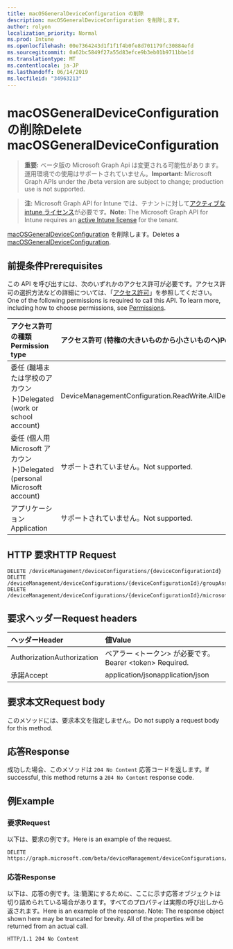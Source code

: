 ```yaml
---
title: macOSGeneralDeviceConfiguration の削除
description: macOSGeneralDeviceConfiguration を削除します。
author: rolyon
localization_priority: Normal
ms.prod: Intune
ms.openlocfilehash: 00e7364243d1f1f1f4b0fe8d701179fc30884efd
ms.sourcegitcommit: 0a62bc5849f27a55d83efce9b3eb01b9711bbe1d
ms.translationtype: MT
ms.contentlocale: ja-JP
ms.lasthandoff: 06/14/2019
ms.locfileid: "34963213"
---
```

# <a name="delete-macosgeneraldeviceconfiguration"></a><span data-ttu-id="c86fe-103">macOSGeneralDeviceConfiguration の削除</span><span class="sxs-lookup"><span data-stu-id="c86fe-103">Delete macOSGeneralDeviceConfiguration</span></span>

> <span data-ttu-id="c86fe-104">**重要:** ベータ版の Microsoft Graph Api は変更される可能性があります。運用環境での使用はサポートされていません。</span><span class="sxs-lookup"><span data-stu-id="c86fe-104">**Important:** Microsoft Graph APIs under the /beta version are subject to change; production use is not supported.</span></span>

> <span data-ttu-id="c86fe-105">**注:** Microsoft Graph API for Intune では、テナントに対して[アクティブな intune ライセンス](https://go.microsoft.com/fwlink/?linkid=839381)が必要です。</span><span class="sxs-lookup"><span data-stu-id="c86fe-105">**Note:** The Microsoft Graph API for Intune requires an [active Intune license](https://go.microsoft.com/fwlink/?linkid=839381) for the tenant.</span></span>

<span data-ttu-id="c86fe-106">[macOSGeneralDeviceConfiguration](../resources/intune-deviceconfig-macosgeneraldeviceconfiguration.md) を削除します。</span><span class="sxs-lookup"><span data-stu-id="c86fe-106">Deletes a [macOSGeneralDeviceConfiguration](../resources/intune-deviceconfig-macosgeneraldeviceconfiguration.md).</span></span>

## <a name="prerequisites"></a><span data-ttu-id="c86fe-107">前提条件</span><span class="sxs-lookup"><span data-stu-id="c86fe-107">Prerequisites</span></span>
<span data-ttu-id="c86fe-p101">この API を呼び出すには、次のいずれかのアクセス許可が必要です。アクセス許可の選択方法などの詳細については、「[アクセス許可](/graph/permissions-reference)」を参照してください。</span><span class="sxs-lookup"><span data-stu-id="c86fe-p101">One of the following permissions is required to call this API. To learn more, including how to choose permissions, see [Permissions](/graph/permissions-reference).</span></span>

|<span data-ttu-id="c86fe-110">アクセス許可の種類</span><span class="sxs-lookup"><span data-stu-id="c86fe-110">Permission type</span></span>|<span data-ttu-id="c86fe-111">アクセス許可 (特権の大きいものから小さいものへ)</span><span class="sxs-lookup"><span data-stu-id="c86fe-111">Permissions (from most to least privileged)</span></span>|
|:---|:---|
|<span data-ttu-id="c86fe-112">委任 (職場または学校のアカウント)</span><span class="sxs-lookup"><span data-stu-id="c86fe-112">Delegated (work or school account)</span></span>|<span data-ttu-id="c86fe-113">DeviceManagementConfiguration.ReadWrite.All</span><span class="sxs-lookup"><span data-stu-id="c86fe-113">DeviceManagementConfiguration.ReadWrite.All</span></span>|
|<span data-ttu-id="c86fe-114">委任 (個人用 Microsoft アカウント)</span><span class="sxs-lookup"><span data-stu-id="c86fe-114">Delegated (personal Microsoft account)</span></span>|<span data-ttu-id="c86fe-115">サポートされていません。</span><span class="sxs-lookup"><span data-stu-id="c86fe-115">Not supported.</span></span>|
|<span data-ttu-id="c86fe-116">アプリケーション</span><span class="sxs-lookup"><span data-stu-id="c86fe-116">Application</span></span>|<span data-ttu-id="c86fe-117">サポートされていません。</span><span class="sxs-lookup"><span data-stu-id="c86fe-117">Not supported.</span></span>|

## <a name="http-request"></a><span data-ttu-id="c86fe-118">HTTP 要求</span><span class="sxs-lookup"><span data-stu-id="c86fe-118">HTTP Request</span></span>
<!-- {
  "blockType": "ignored"
}
-->
``` http
DELETE /deviceManagement/deviceConfigurations/{deviceConfigurationId}
DELETE /deviceManagement/deviceConfigurations/{deviceConfigurationId}/groupAssignments/{deviceConfigurationGroupAssignmentId}/deviceConfiguration
DELETE /deviceManagement/deviceConfigurations/{deviceConfigurationId}/microsoft.graph.windowsDomainJoinConfiguration/networkAccessConfigurations/{deviceConfigurationId}
```

## <a name="request-headers"></a><span data-ttu-id="c86fe-119">要求ヘッダー</span><span class="sxs-lookup"><span data-stu-id="c86fe-119">Request headers</span></span>
|<span data-ttu-id="c86fe-120">ヘッダー</span><span class="sxs-lookup"><span data-stu-id="c86fe-120">Header</span></span>|<span data-ttu-id="c86fe-121">値</span><span class="sxs-lookup"><span data-stu-id="c86fe-121">Value</span></span>|
|:---|:---|
|<span data-ttu-id="c86fe-122">Authorization</span><span class="sxs-lookup"><span data-stu-id="c86fe-122">Authorization</span></span>|<span data-ttu-id="c86fe-123">ベアラー &lt;トークン&gt; が必要です。</span><span class="sxs-lookup"><span data-stu-id="c86fe-123">Bearer &lt;token&gt; Required.</span></span>|
|<span data-ttu-id="c86fe-124">承諾</span><span class="sxs-lookup"><span data-stu-id="c86fe-124">Accept</span></span>|<span data-ttu-id="c86fe-125">application/json</span><span class="sxs-lookup"><span data-stu-id="c86fe-125">application/json</span></span>|

## <a name="request-body"></a><span data-ttu-id="c86fe-126">要求本文</span><span class="sxs-lookup"><span data-stu-id="c86fe-126">Request body</span></span>
<span data-ttu-id="c86fe-127">このメソッドには、要求本文を指定しません。</span><span class="sxs-lookup"><span data-stu-id="c86fe-127">Do not supply a request body for this method.</span></span>

## <a name="response"></a><span data-ttu-id="c86fe-128">応答</span><span class="sxs-lookup"><span data-stu-id="c86fe-128">Response</span></span>
<span data-ttu-id="c86fe-129">成功した場合、このメソッドは `204 No Content` 応答コードを返します。</span><span class="sxs-lookup"><span data-stu-id="c86fe-129">If successful, this method returns a `204 No Content` response code.</span></span>

## <a name="example"></a><span data-ttu-id="c86fe-130">例</span><span class="sxs-lookup"><span data-stu-id="c86fe-130">Example</span></span>

### <a name="request"></a><span data-ttu-id="c86fe-131">要求</span><span class="sxs-lookup"><span data-stu-id="c86fe-131">Request</span></span>
<span data-ttu-id="c86fe-132">以下は、要求の例です。</span><span class="sxs-lookup"><span data-stu-id="c86fe-132">Here is an example of the request.</span></span>
``` http
DELETE https://graph.microsoft.com/beta/deviceManagement/deviceConfigurations/{deviceConfigurationId}
```

### <a name="response"></a><span data-ttu-id="c86fe-133">応答</span><span class="sxs-lookup"><span data-stu-id="c86fe-133">Response</span></span>
<span data-ttu-id="c86fe-p102">以下は、応答の例です。注:簡潔にするために、ここに示す応答オブジェクトは切り詰められている場合があります。すべてのプロパティは実際の呼び出しから返されます。</span><span class="sxs-lookup"><span data-stu-id="c86fe-p102">Here is an example of the response. Note: The response object shown here may be truncated for brevity. All of the properties will be returned from an actual call.</span></span>
``` http
HTTP/1.1 204 No Content
```





